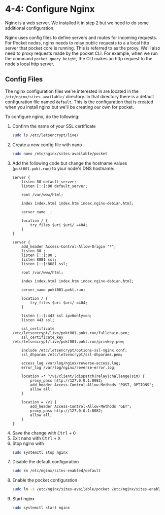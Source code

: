 # 4-4: Configure Nginx

Nginx is a web server. We installed it in step 2 but we need to do some additional configuration. 

Nginx uses config files to define servers and routes for incoming requests. For Pocket nodes, nginx needs to relay public requests to a a local http server that pocket core is running. This is referred to as the proxy. We'll also need to proxy requests made by the pocket CLI. For example, when we run the command `pocket query height`, the CLI makes an http request to the node's local http server.

## Config Files

The nginx configuration files we're interested in are located in the `/etc/nginx/sites-available/` directory. In that directory there is a default configuration file named `default`. This is the configuration that is created when you install nginx but we'll be creating our own for pocket.

To configure nginx, do the following:

1. Confirm the name of your SSL certificate
    ```bash
    sudo ls /etc/letsencrypt/live/
    ```
2. Create a new config file with nano
    ```bash
    sudo nano /etc/nginx/sites-available/pocket
    ```
3. Add the following code but change the hostname values (`pokt001.pokt.run`) to your node's DNS hostname:
    ```nginx {27,36-37}
    server {
        listen 80 default_server;
        listen [::]:80 default_server;

        root /var/www/html;

        index index.html index.htm index.nginx-debian.html;

        server_name _;

        location / {
            try_files $uri $uri/ =404;
        }
    }

    server {
        add_header Access-Control-Allow-Origin "*";
        listen 80 ;
        listen [::]:80 ;
        listen 8081 ssl;
        listen [::]:8081 ssl;

        root /var/www/html;

        index index.html index.htm index.nginx-debian.html;

        server_name pokt001.pokt.run;

        location / {
            try_files $uri $uri/ =404;
        }

        listen [::]:443 ssl ipv6only=on;
        listen 443 ssl;

        ssl_certificate /etc/letsencrypt/live/pokt001.pokt.run/fullchain.pem;
        ssl_certificate_key /etc/letsencrypt/live/pokt001.pokt.run/privkey.pem;

        include /etc/letsencrypt/options-ssl-nginx.conf;
        ssl_dhparam /etc/letsencrypt/ssl-dhparams.pem;

        access_log /var/log/nginx/reverse-access.log;
        error_log /var/log/nginx/reverse-error.log;

        location ~* ^/v1/client/(dispatch|relay|challenge|sim) {
            proxy_pass http://127.0.0.1:8082;
            add_header Access-Control-Allow-Methods "POST, OPTIONS";
            allow all;
        }

        location = /v1 {
            add_header Access-Control-Allow-Methods "GET";
            proxy_pass http://127.0.0.1:8082;
            allow all;
        }
    }
    ```
4. Save the change with <kbd>Ctrl</kbd> + <kbd>O</kbd>
5. Exit nano with <kbd>Ctrl</kbd> + <kbd>X</kbd>
6. Stop nginx with 
    ```bash
    sudo systemctl stop nginx
    ```
7. Disable the default configuration
    ```bash
    sudo rm /etc/nginx/sites-enabled/default
    ```
8. Enable the pocket configuration
    ```bash
    sudo ln -s /etc/nginx/sites-available/pocket /etc/nginx/sites-enabled/pocket
    ```
9. Start nginx
    ```bash
    sudo systemctl start nginx
    ```